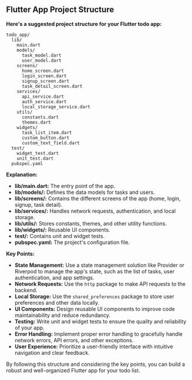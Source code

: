 ## Flutter App Project Structure

**Here's a suggested project structure for your Flutter todo app:**

```
todo_app/
  lib/
    main.dart
    models/
      task_model.dart
      user_model.dart
    screens/
      home_screen.dart
      login_screen.dart
      signup_screen.dart
      task_detail_screen.dart
    services/
      api_service.dart
      auth_service.dart
      local_storage_service.dart
    utils/
      constants.dart
      themes.dart
    widgets/
      task_list_item.dart
      custom_button.dart
      custom_text_field.dart
  test/
    widget_test.dart
    unit_test.dart
  pubspec.yaml
```

**Explanation:**

* **lib/main.dart:** The entry point of the app.
* **lib/models/:** Defines the data models for tasks and users.
* **lib/screens/:** Contains the different screens of the app (home, login, signup, task detail).
* **lib/services/:** Handles network requests, authentication, and local storage.
* **lib/utils/:** Stores constants, themes, and other utility functions.
* **lib/widgets/:** Reusable UI components.
* **test/:** Contains unit and widget tests.
* **pubspec.yaml:** The project's configuration file.

**Key Points:**

* **State Management:** Use a state management solution like Provider or Riverpod to manage the app's state, such as the list of tasks, user authentication, and app settings.
* **Network Requests:** Use the `http` package to make API requests to the backend.
* **Local Storage:** Use the `shared_preferences` package to store user preferences and other data locally.
* **UI Components:** Design reusable UI components to improve code maintainability and reduce redundancy.
* **Testing:** Write unit and widget tests to ensure the quality and reliability of your app.
* **Error Handling:** Implement proper error handling to gracefully handle network errors, API errors, and other exceptions.
* **User Experience:** Prioritize a user-friendly interface with intuitive navigation and clear feedback.

By following this structure and considering the key points, you can build a robust and well-organized Flutter app for your todo list.
